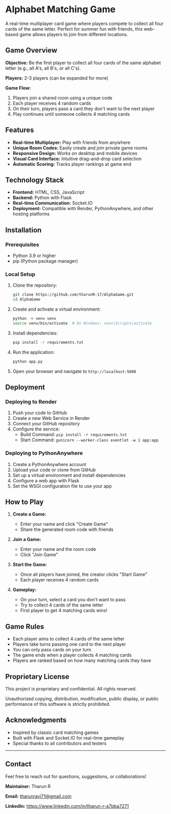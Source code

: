 # Alphabet Matching Game

A real-time multiplayer card game where players compete to collect all four cards of the same letter. Perfect for summer fun with friends, this web-based game allows players to join from different locations.

## Game Overview

**Objective:** Be the first player to collect all four cards of the same alphabet letter (e.g., all A's, all B's, or all C's).

**Players:** 2-3 players (can be expanded for more)

**Game Flow:**
1. Players join a shared room using a unique code
2. Each player receives 4 random cards
3. On their turn, players pass a card they don't want to the next player
4. Play continues until someone collects 4 matching cards

## Features

- **Real-time Multiplayer:** Play with friends from anywhere
- **Unique Room Codes:** Easily create and join private game rooms
- **Responsive Design:** Works on desktop and mobile devices
- **Visual Card Interface:** Intuitive drag-and-drop card selection
- **Automatic Scoring:** Tracks player rankings at game end

## Technology Stack

- **Frontend:** HTML, CSS, JavaScript
- **Backend:** Python with Flask
- **Real-time Communication:** Socket.IO
- **Deployment:** Compatible with Render, PythonAnywhere, and other hosting platforms

## Installation

### Prerequisites
- Python 3.9 or higher
- pip (Python package manager)

### Local Setup

1. Clone the repository:
   ```bash
   git clone https://github.com/tharunR-17/AlphaGame.git
   cd AlphaGame
   ```

2. Create and activate a virtual environment:
   ```bash
   python -m venv venv
   source venv/bin/activate  # On Windows: venv\Scripts\activate
   ```

3. Install dependencies:
   ```bash
   pip install -r requirements.txt
   ```

4. Run the application:
   ```bash
   python app.py
   ```

5. Open your browser and navigate to `http://localhost:5000`

## Deployment

### Deploying to Render

1. Push your code to GitHub
2. Create a new Web Service in Render
3. Connect your GitHub repository
4. Configure the service:
   - Build Command: `pip install -r requirements.txt`
   - Start Command: `gunicorn --worker-class eventlet -w 1 app:app`

### Deploying to PythonAnywhere

1. Create a PythonAnywhere account
2. Upload your code or clone from GitHub
3. Set up a virtual environment and install dependencies
4. Configure a web app with Flask
5. Set the WSGI configuration file to use your app

## How to Play

1. **Create a Game:**
   - Enter your name and click "Create Game"
   - Share the generated room code with friends

2. **Join a Game:**
   - Enter your name and the room code
   - Click "Join Game"

3. **Start the Game:**
   - Once all players have joined, the creator clicks "Start Game"
   - Each player receives 4 random cards

4. **Gameplay:**
   - On your turn, select a card you don't want to pass
   - Try to collect 4 cards of the same letter
   - First player to get 4 matching cards wins!

## Game Rules

- Each player aims to collect 4 cards of the same letter
- Players take turns passing one card to the next player
- You can only pass cards on your turn
- The game ends when a player collects 4 matching cards
- Players are ranked based on how many matching cards they have

## Proprietary License

This project is proprietary and confidential. All rights reserved.

Unauthorized copying, distribution, modification, public display, or public performance of this software is strictly prohibited.

## Acknowledgments

- Inspired by classic card matching games
- Built with Flask and Socket.IO for real-time gameplay
- Special thanks to all contributors and testers

---

## Contact

Feel free to reach out for questions, suggestions, or collaborations!

**Maintainer:** Tharun R

**Email:** [tharunravi71@gmail.com](mailto:tharunravi71@gmail.com)

**LinkedIn:** https://www.linkedin.com/in/tharun-r-a7bba7271
